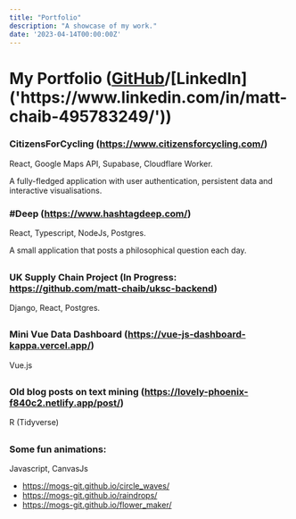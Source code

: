 ```yaml
---
title: "Portfolio"
description: "A showcase of my work."
date: '2023-04-14T00:00:00Z'
---
```


# My Portfolio ([GitHub]('https://github.com/matt-chaib')/[LinkedIn]('https://www.linkedin.com/in/matt-chaib-495783249/'))

###

### CitizensForCycling (https://www.citizensforcycling.com/)

React, Google Maps API, Supabase, Cloudflare Worker.

A fully-fledged application with user authentication, persistent data and interactive visualisations.

###

### #Deep (https://www.hashtagdeep.com/)

React, Typescript, NodeJs, Postgres.

A small application that posts a philosophical question each day.

##


### UK Supply Chain Project (In Progress: https://github.com/matt-chaib/uksc-backend)

Django, React, Postgres.

##

### Mini Vue Data Dashboard (https://vue-js-dashboard-kappa.vercel.app/)

Vue.js

##

### Old blog posts on text mining (https://lovely-phoenix-f840c2.netlify.app/post/)

R (Tidyverse)

##

### Some fun animations:

Javascript, CanvasJs

- https://mogs-git.github.io/circle_waves/
- https://mogs-git.github.io/raindrops/
- https://mogs-git.github.io/flower_maker/


